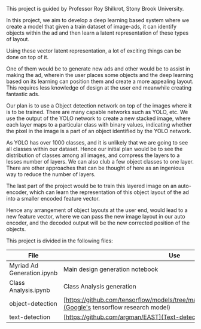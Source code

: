This project is guided by Professor Roy Shilkrot, Stony Brook University. 

In this project, we aim to develop a deep learning based system where we create a model that given a train dataset of image-ads, it can identify objects within the ad and then learn a latent representation of these types of layout. 

Using these vector latent representation, a lot of exciting things can be done on top of it.

One of them would be to generate new ads and other would be to assist in making the ad, wherein the user places some objects
and the deep learning based on its learning can position them and create a more appealing layout. This requires less knowledge of 
design at the user end meanwhile creating fantastic ads.

Our plan is to use a Object detection network on top of the images where it is to be trained. 
There are many capable networks such as YOLO, etc. We use the output of the YOLO network to create a new stacked image, 
where each layer maps to a particular class with binary values, indicating whether the pixel in the image is a part of 
an object identified by the YOLO network.
 
 
As YOLO has over 1000 classes, and it is unlikely that we are going to see all classes
within our dataset. Hence our initial plan would be to see the distribution of classes among all images, and compress the layers to 
a lesses number of layers. We can also club a few object classes to one layer. There are other approaches that can be thought
of here as an ingenious way to reduce the number of layers.

The last part of the project would be to train this layered image on an auto-encoder, which can learn the representation
of this object layout of the ad into a smaller encoded feature vector. 

Hence any arrangement of object layouts at the user end, would lead to a new feature vector, where we can pass the new 
image layout in our auto encoder, and the decoded output will be the new corrected position of the objects.     


This project is divided in the following files:

|File|Use|
|---|---|
|Myriad Ad Generation.ipynb|Main design generation notebook|
|Class Analysis.ipynb|Class Analysis generation|
|object-detection|[https://github.com/tensorflow/models/tree/master/research/object_detection](Google's tensorflow research model)|
|text-detection|[https://github.com/argman/EAST](Text-detection feed forward model)|
